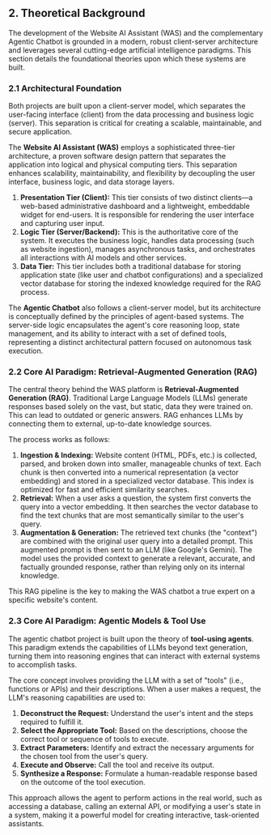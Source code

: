 ## 2. Theoretical Background

The development of the Website AI Assistant (WAS) and the complementary Agentic Chatbot is grounded in a modern, robust client-server architecture and leverages several cutting-edge artificial intelligence paradigms. This section details the foundational theories upon which these systems are built.

### 2.1 Architectural Foundation

Both projects are built upon a client-server model, which separates the user-facing interface (client) from the data processing and business logic (server). This separation is critical for creating a scalable, maintainable, and secure application.

The **Website AI Assistant (WAS)** employs a sophisticated three-tier architecture, a proven software design pattern that separates the application into logical and physical computing tiers. This separation enhances scalability, maintainability, and flexibility by decoupling the user interface, business logic, and data storage layers.
1.  **Presentation Tier (Client):** This tier consists of two distinct clients—a web-based administrative dashboard and a lightweight, embeddable widget for end-users. It is responsible for rendering the user interface and capturing user input.
2.  **Logic Tier (Server/Backend):** This is the authoritative core of the system. It executes the business logic, handles data processing (such as website ingestion), manages asynchronous tasks, and orchestrates all interactions with AI models and other services.
3.  **Data Tier:** This tier includes both a traditional database for storing application state (like user and chatbot configurations) and a specialized vector database for storing the indexed knowledge required for the RAG process.

The **Agentic Chatbot** also follows a client-server model, but its architecture is conceptually defined by the principles of agent-based systems. The server-side logic encapsulates the agent's core reasoning loop, state management, and its ability to interact with a set of defined tools, representing a distinct architectural pattern focused on autonomous task execution.

### 2.2 Core AI Paradigm: Retrieval-Augmented Generation (RAG)

The central theory behind the WAS platform is **Retrieval-Augmented Generation (RAG)**. Traditional Large Language Models (LLMs) generate responses based solely on the vast, but static, data they were trained on. This can lead to outdated or generic answers. RAG enhances LLMs by connecting them to external, up-to-date knowledge sources.

The process works as follows:
1.  **Ingestion & Indexing:** Website content (HTML, PDFs, etc.) is collected, parsed, and broken down into smaller, manageable chunks of text. Each chunk is then converted into a numerical representation (a vector embedding) and stored in a specialized vector database. This index is optimized for fast and efficient similarity searches.
2.  **Retrieval:** When a user asks a question, the system first converts the query into a vector embedding. It then searches the vector database to find the text chunks that are most semantically similar to the user's query.
3.  **Augmentation & Generation:** The retrieved text chunks (the "context") are combined with the original user query into a detailed prompt. This augmented prompt is then sent to an LLM (like Google's Gemini). The model uses the provided context to generate a relevant, accurate, and factually grounded response, rather than relying only on its internal knowledge.

This RAG pipeline is the key to making the WAS chatbot a true expert on a specific website's content.

### 2.3 Core AI Paradigm: Agentic Models & Tool Use

The agentic chatbot project is built upon the theory of **tool-using agents**. This paradigm extends the capabilities of LLMs beyond text generation, turning them into reasoning engines that can interact with external systems to accomplish tasks.

The core concept involves providing the LLM with a set of "tools" (i.e., functions or APIs) and their descriptions. When a user makes a request, the LLM's reasoning capabilities are used to:
1.  **Deconstruct the Request:** Understand the user's intent and the steps required to fulfill it.
2.  **Select the Appropriate Tool:** Based on the descriptions, choose the correct tool or sequence of tools to execute.
3.  **Extract Parameters:** Identify and extract the necessary arguments for the chosen tool from the user's query.
4.  **Execute and Observe:** Call the tool and receive its output.
5.  **Synthesize a Response:** Formulate a human-readable response based on the outcome of the tool execution.

This approach allows the agent to perform actions in the real world, such as accessing a database, calling an external API, or modifying a user's state in a system, making it a powerful model for creating interactive, task-oriented assistants.
